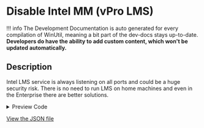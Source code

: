 # Disable Intel MM (vPro LMS)


!!! info
     The Development Documentation is auto generated for every compilation of WinUtil, meaning a bit part of the dev-docs stays up-to-date. **Developers do have the ability to add custom content, which won't be updated automatically.**


## Description

Intel LMS service is always listening on all ports and could be a huge security risk. There is no need to run LMS on home machines and even in the Enterprise there are better solutions.

<!-- BEGIN CUSTOM CONTENT -->

<!-- END CUSTOM CONTENT -->

<details>
<summary>Preview Code</summary>

```json
{
  "Content": "Disable Intel MM (vPro LMS)",
  "Description": "Intel LMS service is always listening on all ports and could be a huge security risk. There is no need to run LMS on home machines and even in the Enterprise there are better solutions.",
  "category": "z__Advanced Tweaks - CAUTION",
  "panel": "1",
  "Order": "a026_",
  "InvokeScript": [
    "\r\n        Write-Host \"Kill LMS\"\r\n        $serviceName = \"LMS\"\r\n        Write-Host \"Stopping and disabling service: $serviceName\"\r\n        Stop-Service -Name $serviceName -Force -ErrorAction SilentlyContinue;\r\n        Set-Service -Name $serviceName -StartupType Disabled -ErrorAction SilentlyContinue;\r\n\r\n        Write-Host \"Removing service: $serviceName\";\r\n        sc.exe delete $serviceName;\r\n\r\n        Write-Host \"Removing LMS driver packages\";\r\n        $lmsDriverPackages = Get-ChildItem -Path \"C:\\Windows\\System32\\DriverStore\\FileRepository\" -Recurse -Filter \"lms.inf*\";\r\n        foreach ($package in $lmsDriverPackages) {\r\n            Write-Host \"Removing driver package: $($package.Name)\";\r\n            pnputil /delete-driver $($package.Name) /uninstall /force;\r\n        }\r\n        if ($lmsDriverPackages.Count -eq 0) {\r\n            Write-Host \"No LMS driver packages found in the driver store.\";\r\n        } else {\r\n            Write-Host \"All found LMS driver packages have been removed.\";\r\n        }\r\n\r\n        Write-Host \"Searching and deleting LMS executable files\";\r\n        $programFilesDirs = @(\"C:\\Program Files\", \"C:\\Program Files (x86)\");\r\n        $lmsFiles = @();\r\n        foreach ($dir in $programFilesDirs) {\r\n            $lmsFiles += Get-ChildItem -Path $dir -Recurse -Filter \"LMS.exe\" -ErrorAction SilentlyContinue;\r\n        }\r\n        foreach ($file in $lmsFiles) {\r\n            Write-Host \"Taking ownership of file: $($file.FullName)\";\r\n            & icacls $($file.FullName) /grant Administrators:F /T /C /Q;\r\n            & takeown /F $($file.FullName) /A /R /D Y;\r\n            Write-Host \"Deleting file: $($file.FullName)\";\r\n            Remove-Item $($file.FullName) -Force -ErrorAction SilentlyContinue;\r\n        }\r\n        if ($lmsFiles.Count -eq 0) {\r\n            Write-Host \"No LMS.exe files found in Program Files directories.\";\r\n        } else {\r\n            Write-Host \"All found LMS.exe files have been deleted.\";\r\n        }\r\n        Write-Host 'Intel LMS vPro service has been disabled, removed, and blocked.';\r\n       "
  ],
  "UndoScript": [
    "\r\n      Write-Host \"LMS vPro needs to be redownloaded from intel.com\"\r\n\r\n      "
  ]
}
```
</details>



<!-- BEGIN SECOND CUSTOM CONTENT -->

<!-- END SECOND CUSTOM CONTENT -->

[View the JSON file](https://github.com/ChrisTitusTech/winutil/tree/main/config/tweaks.json)

